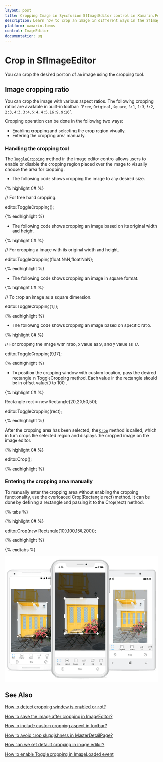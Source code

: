 ```yaml
---
layout: post
title: Cropping Image in Syncfusion SfImageEditor control in Xamarin.Forms
description: Learn how to crop an image in different ways in the SfImageEditor control for Xamarin.Forms platforms
platform: xamarin.forms
control: ImageEditor
documentation: ug
---
```


# Crop in SfImageEditor

You can crop the desired portion of an image using the cropping tool.

## Image cropping ratio

You can crop the image with various aspect ratios. The following cropping ratios are available in built-in toolbar: "`Free`, `Original`, `Square`, `3:1`, `1:3`, `3:2`, `2:3`, `4:3`, `3:4`, `5:4`, `4:5`, `16:9`, `9:16`".

Cropping operation can be done in the following two ways:

* Enabling cropping and selecting the crop region visually.
* Entering the cropping area manually.

### Handling the cropping tool

The [`ToggleCropping`](https://help.syncfusion.com/cr/xamarin/Syncfusion.SfImageEditor.XForms.SfImageEditor.html#Syncfusion_SfImageEditor_XForms_SfImageEditor_ToggleCropping) method in the image editor control allows users to enable or disable the cropping region placed over the image to visually choose the area for cropping.

* The following code shows cropping the image to any desired size.

{% highlight C# %}

// For free hand cropping.

editor.ToggleCropping();    

{% endhighlight %}

* The following code shows cropping an image based on its original width and height.

{% highlight C# %}

// For cropping a image with its original width and height.

editor.ToggleCropping(float.NaN,float.NaN);    

{% endhighlight %}

* The following code shows cropping an image in square format.

{% highlight C# %}

// To crop an image as a square dimension.

editor.ToggleCropping(1,1);

{% endhighlight %}

* The following code shows cropping an image based on specific ratio.

{% highlight C# %}

// For cropping the image with ratio, x value as 9, and y value as 17.

editor.ToggleCropping(9,17);    

{% endhighlight %} 

* To position the cropping window with custom location, pass the desired rectangle in ToggleCropping method. Each value in the rectangle should be in offset value(0 to 100).

{% highlight C# %}

Rectangle rect = new Rectangle(20,20,50,50);

editor.ToggleCropping(rect);    

{% endhighlight %} 

After the cropping area has been selected, the [`Crop`](https://help.syncfusion.com/cr/xamarin/Syncfusion.SfImageEditor.XForms.SfImageEditor.html#Syncfusion_SfImageEditor_XForms_SfImageEditor_Crop_Xamarin_Forms_Rectangle_) method is called, which in turn crops the selected region and displays the cropped image on the image editor.

{% highlight C# %}

editor.Crop();

{% endhighlight %}

### Entering the cropping area manually

To manually enter the cropping area without enabling the cropping functionality, use the overloaded Crop(Rectangle rect) method. It can be done by defining a rectangle and passing it to the Crop(rect) method.

{% tabs %}

{% highlight C# %}

editor.Crop(new Rectangle(100,100,150,200));

{% endhighlight %}

{% endtabs %}

![SfImageEditor](ImageEditor_images/cropaspect.png)

## See Also

[How to detect cropping window is enabled or not?](https://www.syncfusion.com/kb/9750/how-to-detect-cropping-window-is-enabled-or-not)

[How to save the image after cropping in ImageEditor?](https://www.syncfusion.com/kb/9734/how-to-save-the-image-after-cropping-in-imageeditor)

[How to include custom cropping aspect in toolbar?](https://www.syncfusion.com/kb/8854/how-to-include-custom-cropping-aspect-in-toolbar)

[How to avoid crop sluggishness in MasterDetailPage?](syncfusion.com/kb/9634/how-to-avoid-crop-sluggishness-in-masterdetailpage)

[How can we set default cropping in image editor?](https://www.syncfusion.com/kb/9369/how-can-we-set-default-cropping-in-image-editor)

[How to enable Toggle cropping in ImageLoaded event](https://www.syncfusion.com/kb/8933/how-to-enable-toggle-cropping-in-imageloaded-event)

